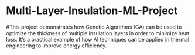 # Multi-Layer-Insulation-ML-Project
#This project demonstrates how Genetic Algorithms (GA) can be used to optimize the thickness of multiple insulation layers in order to minimize heat loss.
It’s a practical example of how AI techniques can be applied in thermal engineering to improve energy efficiency.
